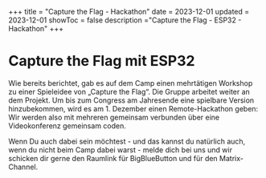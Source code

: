 +++
title = "Capture the Flag - Hackathon"
date = 2023-12-01
updated = 2023-12-01
showToc = false
description ="Capture the Flag - ESP32 - Hackathon"
+++

<script lang="ts">
    import Figure from "$lib/components/Figure.svelte";
</script>

# Capture the Flag mit ESP32

Wie bereits berichtet, gab es auf dem Camp einen mehrtätigen Workshop zu einer Spieleidee von „Capture the Flag“. Die Gruppe arbeitet weiter an dem Projekt. Um bis zum Congress am Jahresende eine spielbare Version hinzubekommen, wird es am 1. Dezember einen Remote-Hackathon geben: Wir werden also mit mehreren gemeinsam verbunden über eine Videokonferenz gemeinsam coden.

Wenn Du auch dabei sein möchtest - und das kannst du natürlich auch, wenn du nicht beim Camp dabei warst - melde dich bei uns und wir schicken dir gerne den Raumlink für BigBlueButton und für den Matrix-Channel.
